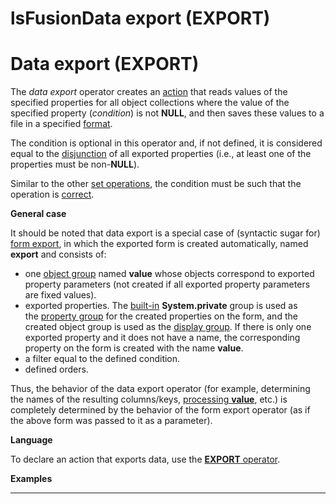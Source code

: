 # lsFusionData export (EXPORT)

# Data export (EXPORT)

The *data export* operator creates an [action](lsFusionActions.md) that reads values of the specified properties for all object collections where the value of the specified property (*condition*) is not **NULL**, and then saves these values to a file in a specified [format](lsFusionStructured_view.md). 

The condition is optional in this operator and, if not defined, it is considered equal to the [disjunction](lsFusionLogical_operators_AND_OR_NOT_XOR_.md) of all exported properties (i.e., at least one of the properties must be non-**NULL**). 

Similar to the other [set operations](lsFusionSet_operations.md), the condition must be such that the operation is [correct](lsFusionSet_operations.md).

**General case**

It should be noted that data export is a special case of (syntactic sugar for) [form export](lsFusionIn_a_structured_view_EXPORT_IMPORT_.md), in which the exported form is created automatically, named **export** and consists of:

-   one [object group](Form-structure_1573069.html#Formstructure-id-%D0%A1%D1%82%D1%80%D1%83%D0%BA%D1%82%D1%83%D1%80%D0%B0%D1%84%D0%BE%D1%80%D0%BC%D1%8B-objects) named **value** whose objects correspond to exported property parameters (not created if all exported property parameters are fixed values).
-   exported properties. The [built-in](Groups-of-properties-and-actions_2719887.html#Groupsofpropertiesandactions-builtin) **System.private** group is used as the [property group](Form-structure_1573069.html#Formstructure-propertygroup) for the created properties on the form, and the created object group is used as the [display group](Form-structure_1573069.html#Formstructure-drawgroup). If there is only one exported property and it does not have a name, the corresponding property on the form is created with the name **value**.
-   a filter equal to the defined condition.
-   defined orders.

Thus, the behavior of the data export operator (for example, determining the names of the resulting columns/keys, [processing **value**](Structured-view_29884537.html#Structuredview-id-%D0%A1%D1%82%D1%80%D1%83%D0%BA%D1%82%D1%83%D1%80%D0%B8%D1%80%D0%BE%D0%B2%D0%B0%D0%BD%D0%BD%D0%BE%D0%B5%D0%BF%D1%80%D0%B5%D0%B4%D1%81%D1%82%D0%B0%D0%B2%D0%BB%D0%B5%D0%BD%D0%B8%D0%B5-value), etc.) is completely determined by the behavior of the form export operator (as if the above form was passed to it as a parameter).

**Language**

To declare an action that exports data, use the [**EXPORT** operator](lsFusionEXPORT_operator.md).

**Examples**

****************************************



  
